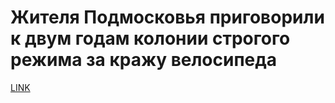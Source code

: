 # Жителя Подмосковья приговорили к двум годам колонии строгого режима за кражу велосипеда



[LINK](https://varlamov.ru/1711172.html)